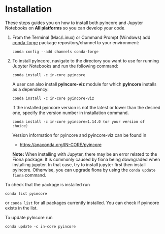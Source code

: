 # Installation
 
These steps guides you on how to install both pyIncore and Jupyter Notebooks on **All platforms** so you can develop your code.

1. From the Terminal (Mac/Linux) or Command Prompt (Windows) add [conda-forge](https://conda-forge.org/) package repository/channel to your environment:
    ```
    conda config --add channels conda-forge
    ```

2. To install pyIncore, navigate to the directory you want to use for running Jupyter Notebooks and run the following command:
    ```
    conda install -c in-core pyincore
    ```
   A user can also install **pyIncore-viz** module for which **pyIncore** installs as a dependency:
    ```
    conda install -c in-core pyincore-viz
    ```
   If the installed pyincore version is not the latest or lower than the desired one, specify the version number in installation command.
    ```
    conda install -c in-core pyincore=1.14.0 (or your version of choice)
    ```
   Version information for pyincore and pyincore-viz can be found in
   - https://anaconda.org/IN-CORE/pyincore
   
   **Note:** When installing with Jupyter, there may be an error related to the Fiona package.
   It is commonly caused by fiona being downgraded when installing jupyter.
   In that case, try to install jupyter first then install pyincore.
   Otherwise, you can upgrade fiona by using the `conda update fiona` command.
   

To check that the package is installed run 
```
conda list pyincore
```
or `conda list` for all packages currently installed. You can check if pyincore exists in the list.

To update pyIncore run 
```
conda update -c in-core pyincore
```
